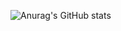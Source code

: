 ![Anurag's GitHub stats](https://github-readme-stats.vercel.app/api?username=JeremyGuo&show_icons=true&theme=radical)
